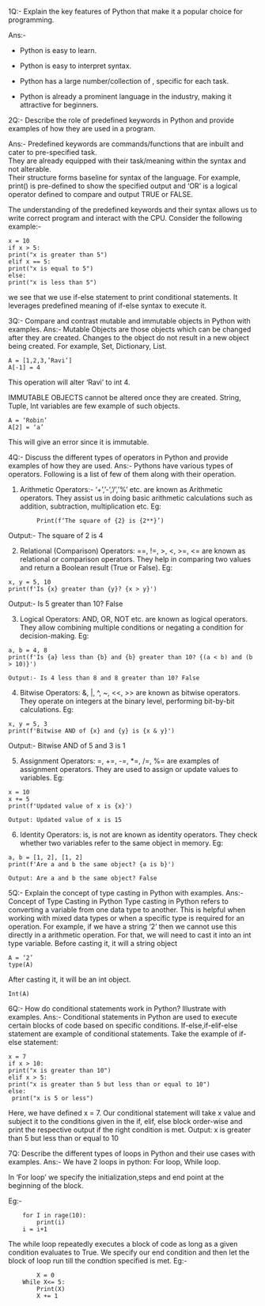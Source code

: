 



1Q:- Explain the key features of Python that make it a popular choice for programming.

Ans:- 
* Python is easy to learn. 
* Python is easy to interpret syntax.

* Python has a large number/collection of , specific for each task.

* Python is already a prominent language in the industry, making it attractive for beginners.

2Q:- Describe the role of predefined keywords
 in Python and provide examples of
how they are used in a program. 

Ans:- Predefined keywords are commands/functions that are inbuilt and cater to pre-specified 
task.   
They are already equipped with their task/meaning within the syntax and not alterable.      
Their structure forms baseline for syntax of the language.
For example, print() is pre-defined to show the specified output and ‘OR’ is a logical operator defined to compare and output TRUE or FALSE.

  The understanding of the predefined keywords and their syntax 
  allows us to write correct program and interact with the CPU.
Consider the following example:-
```
x = 10
if x > 5: 
print("x is greater than 5") 
elif x == 5: 
print("x is equal to 5") 
else: 
print("x is less than 5")
```
we see that we use if-else statement to print conditional statements.
It leverages predefined meaning of if-else syntax to execute it.

3Q:- Compare and contrast mutable and immutable objects in Python with examples.
Ans:- 
Mutable Objects are those objects which can be changed after they are created. Changes to the object do not result in a new object being created.
For example, Set, Dictionary, List.
```
A = [1,2,3,’Ravi’]
A[-1] = 4
```
This operation will alter ‘Ravi’ to int 4.

IMMUTABLE OBJECTS cannot be altered once they are created. 
String, Tuple, Int variables are few example of such objects.
```
A = ‘Robin’
A[2] = ‘a’
```
This will give an error since it is immutable.

4Q:- Discuss the different types of operators in Python and provide examples of how they are used.
Ans:- Pythons have various types of operators. Following is a list of few of them along with their operation.
1.	Arithmetic Operators:- ‘+’,’-’,’/’,’%’ etc. are known as Arithmetic operators. 
They assist us in doing basic arithmetic calculations such as addition, subtraction, multiplication etc.
Eg: 
```
		Print(f‘The square of {2} is {2**}’)
```
Output:- The square of 2 is 4 

2.	Relational (Comparison) Operators: ==, !=, >, <, >=, <= are known as relational or comparison operators.
They help in comparing two values and return a Boolean result (True or False).
Eg:
```
x, y = 5, 10
print(f'Is {x} greater than {y}? {x > y}')
```
Output:- Is 5 greater than 10? False

3.	Logical Operators: AND, OR, NOT etc. are known as logical operators.
They allow combining multiple conditions or negating a condition for decision-making.
Eg:
```
a, b = 4, 8 
print(f'Is {a} less than {b} and {b} greater than 10? {(a < b) and (b > 10)}')
```
	Output:- Is 4 less than 8 and 8 greater than 10? False
4.	Bitwise Operators: &, |, ^, ~, <<, >> are known as bitwise operators. They operate on integers at the binary level, performing bit-by-bit calculations.
Eg:
```
x, y = 5, 3 
print(f'Bitwise AND of {x} and {y} is {x & y}')
```
Output:- Bitwise AND of 5 and 3 is 1

5.	Assignment Operators: =, +=, -=, *=, /=, %= are examples of assignment operators.
They are used to assign or update values to variables.
Eg:
``` 
x = 10  
x += 5  
print(f'Updated value of x is {x}')  
```
	Output: Updated value of x is 15

6.	Identity Operators: is, is not are known as identity operators.
They check whether two variables refer to the same object in memory.
Eg:
``` 
a, b = [1, 2], [1, 2]
print(f'Are a and b the same object? {a is b}')
```
	Output: Are a and b the same object? False

5Q:- Explain the concept of type casting in Python with examples.
Ans:- Concept of Type Casting in Python
Type casting in Python refers to converting a variable from one data type to another. This is helpful when working with mixed data types or when a specific type is required for an operation. For example, if we have a string ‘2’ then we cannot use this directly in a arithmetic operation. For that, we will need to cast it into an int type variable.
Before casting it, it will a string object
```
A = ‘2’
type(A) 
```
After casting it, it will be an int object.
```
Int(A) 
```
6Q:- How do conditional statements work in Python? Illustrate with examples.
Ans:- Conditional statements in Python are used to execute certain blocks of code based on specific conditions. If-else,if-elif-else statement are example of  conditional statements. 
Take the example of if-else statement:
```
x = 7 
if x > 10: 
print("x is greater than 10") 
elif x > 5: 
print("x is greater than 5 but less than or equal to 10")
else:
 print("x is 5 or less")
```
Here, we have defined x = 7. 
Our conditional statement will take x value and subject it to the conditions given in the if, elif, else block order-wise and print the respective output if the right condition is met.
Output: x is greater than 5 but less than or equal to 10

7Q: Describe the different types of loops in Python and their use cases with examples.
Ans:- We have 2 loops in python: 
For loop, While loop.

In ‘For loop’ we specify the initialization,steps and end point at the beginning of the block.

Eg:- 
```
	for I in rage(10):
		print(i)
	i = i+1	
```
The while loop repeatedly executes a block of code as long as a given condition evaluates to True. We specify our end condition and then let the block of loop run till the condtion specified is met.
	Eg:- 
```
		X = 0
	While X<= 5:
		Print(X)
		X += 1
```
		


